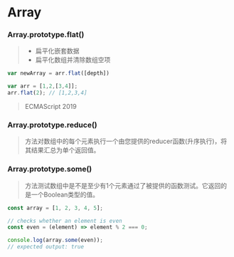 # Array

### Array.prototype.flat()

>- 扁平化嵌套数据
>- 扁平化数组并清除数组空项

```javascript
var newArray = arr.flat([depth])

var arr = [1,2,[3,4]];
arr.flat(2); // [1,2,3,4]
```
> ECMAScript 2019

### Array.prototype.reduce()

> 方法对数组中的每个元素执行一个由您提供的reducer函数(升序执行)，将其结果汇总为单个返回值。

### Array.prototype.some()

> 方法测试数组中是不是至少有1个元素通过了被提供的函数测试。它返回的是一个Boolean类型的值。

```javascript
const array = [1, 2, 3, 4, 5];

// checks whether an element is even
const even = (element) => element % 2 === 0;

console.log(array.some(even));
// expected output: true
```